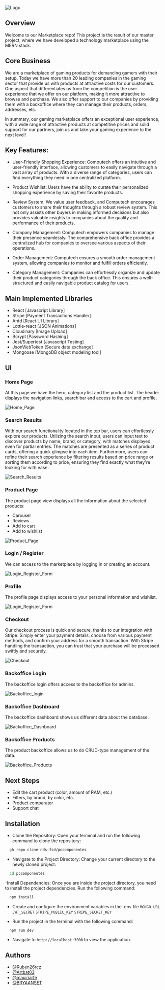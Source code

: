 
![Logo](https://res.cloudinary.com/computech/image/upload/v1709306566/bbycdqphw06uu4q5huat.svg)


## Overview

Welcome to our Marketplace repo! This project is the result of our master project, where we have developed a technology marketplace using the MERN stack. 
## Core Business

We are a marketplace of gaming products for demanding gamers with their setup. Today we have more than 20 leading companies in the gaming sector that provide us with products at attractive costs for our customers. One aspect that differentiates us from the competition is the user experience that we offer on our platform, making it more attractive to browse and purchase. We also offer support to our companies by providing them with a backoffice where they can manage their products, orders, addresses, etc.

In summary, our gaming marketplace offers an exceptional user experience, with a wide range of attractive products at competitive prices and solid support for our partners, join us and take your gaming experience to the next level!

## Key Features:

- User-Friendly Shopping Experience:
Computech offers an intuitive and user-friendly interface, allowing customers to easily navigate through a vast array of products. With a diverse range of categories, users can find everything they need in one centralized platform.

- Product Wishlist:
Users have the ability to curate their personalized shopping experience by saving their favorite products.

- Review System:
We value user feedback, and Computech encourages customers to share their thoughts through a robust review system. This not only assists other buyers in making informed decisions but also provides valuable insights to companies about the quality and performance of their products.

- Company Management:
Computech empowers companies to manage their presence seamlessly. The comprehensive back office provides a centralized hub for companies to oversee various aspects of their operations.

- Order Management:
Computech ensures a smooth order management system, allowing companies to monitor and fulfill orders efficiently.

- Category Management:
Companies can effortlessly organize and update their product categories through the back office. This ensures a well-structured and easily navigable product catalog for users.
## Main Implemented Libraries

- React [Javascript Library]
- Stripe [Payment Transactions Handler]
- Antd [React UI Library]
- Lottie-react [JSON Animations] 
- Cloudinary [Image Upload] 
- Bcrypt [Password Hashing]
- Jest/Supertest [Javascript Testing]
- JsonWebToken [Secure data exchange]
- Mongoose [MongoDB object modeling tool]


## UI

<h3>Home Page</h3>
At this page we have the hero, category list and the product list. The header displays the navigation links, search bar and access to the cart and profile.
<p></p> 

![Home_Page](https://res.cloudinary.com/computech/image/upload/v1709301079/mq5zsg3lvqdhx6sy28eu.png)

<h3>Search Results</h3>
With our search functionality located in the top bar, users can effortlessly explore our products. Utilizing the search input, users can input text to discover products by name, brand, or category, with matches displayed even for partial entries. The matches are presented as a series of product cards, offering a quick glimpse into each item. Furthermore, users can refine their search experience by filtering results based on price range or sorting them according to price, ensuring they find exactly what they're looking for with ease.
<p></p>

![Search_Results](https://res.cloudinary.com/computech/image/upload/v1709302122/ogjm2rmggiynoz2ot33y.png)


<h3>Product Page</h3>

The product page view displays all the information about the selected products:
- Carousel
- Reviews
- Add to cart
- Add to wishlist
<p></p>

![Product_Page](https://res.cloudinary.com/computech/image/upload/v1709301613/tp30gjhcqakvsfeufisl.png)

<h3>Login / Register</h3>
We can access to the marketplace by logging in or creating an account.
<p></p>

![Login_Register_Form](https://res.cloudinary.com/computech/image/upload/v1709302743/s4ary65hgeczrzmq8umx.png)

<h3>Profile</h3>
The profile page displays access to your personal information and wishlist.
<p></p>

![Login_Register_Form](https://res.cloudinary.com/computech/image/upload/v1709303738/cplhnsnh0t1a3xgtrxd6.png)

<h3>Checkout</h3>
Our checkout process is quick and secure, thanks to our integration with Stripe. Simply enter your payment details, choose from various payment methods, and confirm your address for a smooth transaction. With Stripe handling the transaction, you can trust that your purchase will be processed swiftly and securely.
<p></p>

![Checkout](https://cdn.discordapp.com/attachments/1202642794217476111/1213124314627448882/Stripe_Computech.gif?ex=65f4550f&is=65e1e00f&hm=0c3ee5d88f508240ccea2f752c9ef8011c7736f7df567364ac05375b02e55355&)

<h3>Backoffice Login</h3>
The backoffice login offers access to the backoffice for admins.
<p></p>

![Backoffice_login](https://res.cloudinary.com/computech/image/upload/v1709304102/viypvozktludjxp3753r.png)

<h3>Backoffice Dashboard</h3>
The backoffice dashboard shows us different data about the database.
<p></p>

![Backoffice_Dashboard](https://res.cloudinary.com/computech/image/upload/v1709304313/m4lehhypz8dtzxuh2wfa.png)

<h3>Backoffice Products</h3>
The product backoffice allows us to do CRUD-type management of the data.
<p></p>

![Backoffice_Products](https://res.cloudinary.com/computech/image/upload/v1709304492/xlc87nnhkcuuoeaibtpt.png)

## Next Steps

- Edit the cart product (color, amount of RAM, etc.)
- Filters, by brand, by color, etc.
- Product comparator
- Support chat 

## Installation


- Clone the Repository:
Open your terminal and run the following command to clone the repository:
```bash
  gh repo clone nds-fsd/pccomponentes

```

- Navigate to the Project Directory:
Change your current directory to the newly cloned project:
```bash
  cd pccomponentes

```

-Install Dependencies:
Once you are inside the project directory, you need to install the project dependencies. Run the following command:
```bash
  npm install

```

- Create and configure the environment variables in the .env file
`MONGO_URL`
`JWT_SECRET`
`STRIPE_PUBLIC_KEY`
`STRIPE_SECRET_KEY`

- Run the project in the terminal with the following command:
```bash
  npm run dev

```
- Navigate to `http://localhost:3000` to view the application.
## Authors


- [@Ruben26rcz](https://github.com/Ruben26rcz)
- [@Artbat03](https://github.com/Artbat03)
- [@mauiriarte](https://github.com/mauiriarte)
- [@BRYAANSET](https://github.com/BRYAANSET)


